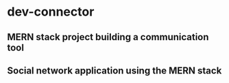 # dev-connector

## MERN stack project building a communication tool

## Social network application using the MERN stack
